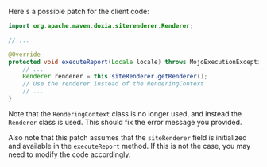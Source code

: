 Here's a possible patch for the client code:
```java
import org.apache.maven.doxia.siterenderer.Renderer;

// ...

@Override
protected void executeReport(Locale locale) throws MojoExecutionException {
    // ...
    Renderer renderer = this.siteRenderer.getRenderer();
    // Use the renderer instead of the RenderingContext
    // ...
}
```
Note that the `RenderingContext` class is no longer used, and instead the `Renderer` class is used. This should fix the error message you provided.

Also note that this patch assumes that the `siteRenderer` field is initialized and available in the `executeReport` method. If this is not the case, you may need to modify the code accordingly.